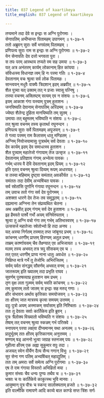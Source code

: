 ```yaml
---
title: 037 Legend of kaartikeya
title_english: 037 Legend of kaartikeya

---
```

तप्यमाने तदा देवे स इन्द्राः स अग्नि पुरोगमाः ।  
सेनापतिम् अभीप्सन्तः पितामहम् उपागमन् ॥ १-३७-१  
ततो अब्रुवन् सुराः सर्वे भगवंतम् पितामहम् ।  
प्रणिपत्य सुराः राम स इन्द्राः स अग्नि पुरोगमाः ॥ १-३७-२  
येन सेनापतिः देव दत्तो भगवता पुरा ।  
स तपः परम् आस्थाय तप्यते स्म सह उमया ॥ १-३७-३  
यत् अत्र अनंतरम् कार्यम् लोकानाम् हित कांयया ।  
संविधत्स्व विधानज्ञ त्वम् हि नः परमा गतिः ॥ १-३७-४  
देवतानाम् वचः श्रुत्वा सर्व लोक पितामहः ।  
सान्त्वयन् मधुरैः वाक्यैः त्रिदशान् इदम् अब्रवीत् ॥ १-३७-५  
शैल पुत्र्या यत् उक्तम् तत् न प्रजाः स्वासु पत्निषु ।  
तस्या वचनम् अक्लिष्टम् सत्यम् एव न संशयः ॥ १-३७-६  
इयम् आकाश गंगा यस्याम् पुत्रम् हुताशनः ।  
जनयिष्यति देवानाम् सेनापतिम् अरिंदमम् ॥ १-३७-७  
ज्येष्ठा शैलेन्द्र दुहिता मानयिष्यति तम् सुतम् ।  
उमायाः तत् बहुमतम् भविष्यति न संशयः ॥ १-३७-८  
तत् श्रुत्वा वचनम् तस्य कृतार्था रघुनन्दन ।  
प्रणिपत्य सुराः सर्वे पितामहम् अपूजयन् ॥ १-३७-९  
ते गत्वा परमम् राम कैलासम् धातु मण्डितम् ।  
अग्निम् नियोजयामासुः पुत्रार्थम् सर्व देवताः ॥ १-३७-१०  
देव कार्यम् इदम् देव समाधत्स्व हुताशन ।  
शैल पुत्र्याम् महातेजो गंगायाम् तेज उत्सृज ॥ १-३७-११  
देवतानाम् प्रतिज्ञाय गंगाम् अभ्येत्य पावकः ।  
गर्भम् धारय वै देवि देवतानाम् इदम् प्रियम् ॥ १-३७-१२  
इति एतत् वचनम् श्रुत्वा दिव्यम् रूपम् अधारयत् ।  
स तस्या महिमाम् दृष्ट्वा समंतात् अवकीर्यत ॥ १-३७-१३  
समंततः तदा देवीम् अभ्यषिंचत पावकः ।  
सर्व स्रोतांसि पूर्णानि गंगाया रघुनन्दन ॥ १-३७-१४  
तम् उवाच ततो गंगा सर्व देव पुरोगमम् ।  
अशक्ता धारणे देव तेजः तव समुद्धतम् ॥ १-३७-१५  
दह्यमाना अग्निना तेन संप्रव्यथित चेतना ।  
अथ अब्रवीत् इदम् गंगाम् सर्व देव हुताशनः ॥ १-३७-१६  
इह हैमवते पार्श्वे गर्भो अयम् संनिवेश्यताम् ।  
श्रुत्वा तु अग्नि वचो गंगा तम् गर्भम् अतिभास्वरम् ॥ १-३७-१७  
उत्ससर्ज महातेजाः स्रोतोभ्यो हि तदा अनघ ।  
यत् अस्या निर्गतम् तस्मात् तप्त जांबूनद प्रभम् ॥ १-३७-१८  
कांचनम् धरणीम् प्राप्तम् हिरण्यम् अतुल प्रभम् ।  
ताम्रम् कार्ष्णायसम् चैव तैक्ष्ण्यात् एव अभिजायत ॥ १-३७-१९  
मलम् तस्य अभवत् तत्र त्रपु सीसकम् एव च ।  
तत् एतत् धरणीम् प्राप्य नाना धातुः अवर्धत ॥ १-३७-२०  
निक्षिप्त मात्रे गर्भे तु तेजोभिः अभिरंजितम् ।  
सर्वम् पर्वत संनद्धम् सौवर्णम् अभवत् वनम् ॥ १-३७-२१  
जातरूपम् इति ख्यातम् तदा प्रभृति राघव ।  
सुवर्णम् पुरुषव्याघ्र हुताशन सम प्रभम् ।  
तृण वृक्ष लता गुल्मम् सर्वम् भवति कांचनम् ॥ १-३७-२२  
तम् कुमारम् ततो जातम् स इन्द्राः सह मरुद् गणाः ।  
क्षीर संभावन अर्थाय कृत्तिकाः समयोजयन् ॥ १-३७-२३  
ताः क्षीरम् जात मात्रस्य कृत्वा समयम् उत्तमम् ।  
ददुः पुत्रो अयम् अस्माकम् सर्वासाम् इति निश्चिताः ॥ १-३७-२४  
ततः तु देवताः सर्वाः कार्तिकेय इति ब्रुवन् ।  
पुत्रः त्रैलोक्य विख्यातो भविष्यति न संशयः ॥ १-३७-२५  
तेषाम् तत् वचनम् श्रुत्वा स्कन्नम् गर्भ परिस्रवे ।  
स्नापयन् परया लक्ष्ंया दीप्यमानम् यथा अनलम् ॥ १-३७-२६  
प्रादुर्भूतम् ततः क्षीरम् कृत्तिकानाम् अनुत्तमम् ।  
षण्णाम् षड् आननो भूत्वा जग्राह स्तनजम् पयः ॥ १-३७-२८  
गृहीत्वा क्षीरम् एक अह्ना सुकुमार वपुः तदा ।  
अजयत् स्वेन वीर्येण दैत्य सैन्य गणान् विभुः ॥ १-३७-२९  
सुर सेना गण पतिम् अभ्यषिंचत् महाद्युतिम् ।  
ततः तम् अमराः सर्वे समेत्य अग्नि पुरोगमाः ॥ १-३७-३०  
एष ते राम गंगाया विस्तरो अभिहितो मया ।  
कुमार संभवः चैव धन्यः पुण्यः तथैव च ॥ १-३७-३१  
भक्तः च यः कार्तिकेये काकुत्स्थ भुवि मानवः ।  
आयुष्मान् पुत्र पौत्रः च स्कन्द सालोक्यताम् व्रजते ॥ १-३७-३२  
इति वाल्मीकि रामायणे आदि काव्ये बाल काण्डे सप्त त्रिंशः सर्गः